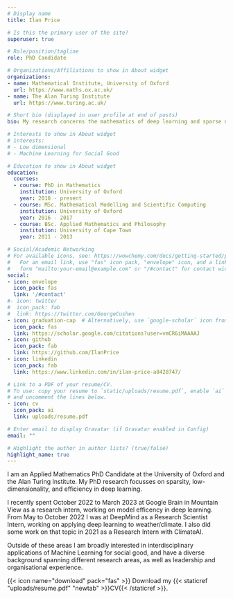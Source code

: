 ```yaml
---
# Display name
title: Ilan Price

# Is this the primary user of the site?
superuser: true

# Role/position/tagline
role: PhD Candidate

# Organizations/Affiliations to show in About widget
organizations:
- name: Mathematical Institute, University of Oxford
  url: https://www.maths.ox.ac.uk/
- name: The Alan Turing Institute
  url: https://www.turing.ac.uk/

# Short bio (displayed in user profile at end of posts)
bio: My research concerns the mathematics of deep learning and sparse neural networks

# Interests to show in About widget
# interests:
# - Low dimensional 
# - Machine Learning for Social Good

# Education to show in About widget
education:
  courses:
  - course: PhD in Mathematics
    institution: University of Oxford
    year: 2018 - present
  - course: MSc. Mathematical Modelling and Scientific Computing
    institution: University of Oxford
    year: 2016 - 2017
  - course: BSc. Applied Mathematics and Philosophy
    institution: University of Cape Town
    year: 2011 - 2013

# Social/Academic Networking
# For available icons, see: https://wowchemy.com/docs/getting-started/page-builder/#icons
#   For an email link, use "fas" icon pack, "envelope" icon, and a link in the
#   form "mailto:your-email@example.com" or "/#contact" for contact widget.
social:
- icon: envelope
  icon_pack: fas
  link: '/#contact'
#- icon: twitter
#  icon_pack: fab
#  link: https://twitter.com/GeorgeCushen
- icon: graduation-cap  # Alternatively, use `google-scholar` icon from `ai` icon pack
  icon_pack: fas
  link: https://scholar.google.com/citations?user=vmCR6iMAAAAJ
- icon: github
  icon_pack: fab
  link: https://github.com/IlanPrice
- icon: linkedin
  icon_pack: fab
  link: https://www.linkedin.com/in/ilan-price-a8428747/

# Link to a PDF of your resume/CV.
# To use: copy your resume to `static/uploads/resume.pdf`, enable `ai` icons in `params.toml`,
# and uncomment the lines below.
- icon: cv
  icon_pack: ai
  link: uploads/resume.pdf

# Enter email to display Gravatar (if Gravatar enabled in Config)
email: ""

# Highlight the author in author lists? (true/false)
highlight_name: true
---
```


I am an Applied Mathematics PhD Candidate at the University of Oxford and the Alan Turing Institute. My PhD research focusses on sparsity, low-dimensionality, and efficiency in deep learning. 

I recently spent October 2022 to March 2023 at Google Brain in Mountain View as a research intern, working on model efficency in deep learning. From May to October 2022 I was at DeepMind as a Research Scientist Intern, working on applying deep learning to weather/climate. I also did some work on that topic in 2021 as a Research Intern with ClimateAI. 

Outside of these areas I am broadly interested in interdisciplinary applications of Machine Learning for social good, and have a diverse background spanning different research areas, as well as leadership and organisational experience.


{{< icon name="download" pack="fas" >}} Download my {{< staticref "uploads/resume.pdf" "newtab" >}}CV{{< /staticref >}}.

